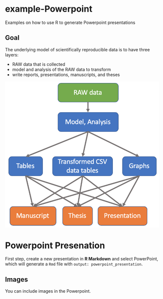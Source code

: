 # example-Powerpoint

 Examples on how to use R to generate Powerpoint presentations
 
## Goal

The underlying model of scientifically reproducible data is to have three layers:

- RAW data that is collected
- model and analysis of the RAW data to transform
- write reports, presentations, manuscripts, and theses

![RAW data to Model to Presentation](images/RAW-Model-Output.png)

# Powerpoint Presenation

First step, create a new presentation in **R Markdown** and select PowerPoint, which will generate a `Rmd` file with `output: powerpoint_presentation`.


## Images

You can include images in the Powerpoint.